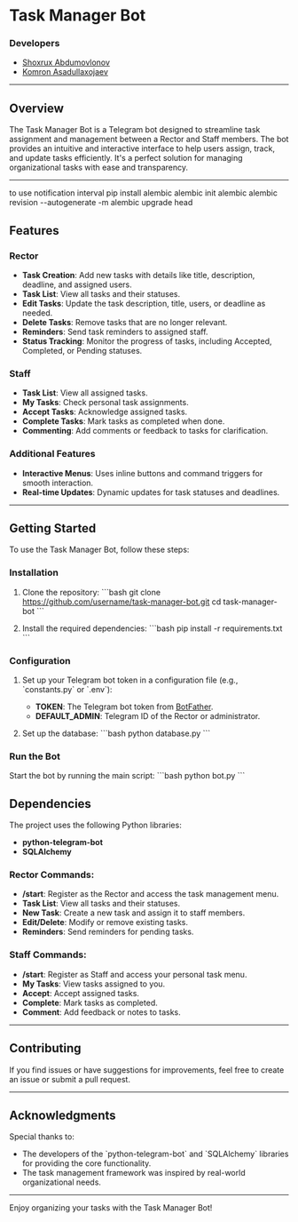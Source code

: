 # Task Manager Bot

### Developers
- [Shoxrux Abdumovlonov](https://github.com/vvllxx69)
- [Komron Asadullaxojaev](https://github.com/en1gma0)

---

## Overview

The Task Manager Bot is a Telegram bot designed to streamline task assignment and management between a Rector and Staff members. The bot provides an intuitive and interactive interface to help users assign, track, and update tasks efficiently. It's a perfect solution for managing organizational tasks with ease and transparency.

---

to use notification interval 
pip install alembic
alembic init alembic
alembic revision --autogenerate -m
alembic upgrade head

## Features

### Rector
- **Task Creation**: Add new tasks with details like title, description, deadline, and assigned users.
- **Task List**: View all tasks and their statuses.
- **Edit Tasks**: Update the task description, title, users, or deadline as needed.
- **Delete Tasks**: Remove tasks that are no longer relevant.
- **Reminders**: Send task reminders to assigned staff.
- **Status Tracking**: Monitor the progress of tasks, including Accepted, Completed, or Pending statuses.

### Staff
- **Task List**: View all assigned tasks.
- **My Tasks**: Check personal task assignments.
- **Accept Tasks**: Acknowledge assigned tasks.
- **Complete Tasks**: Mark tasks as completed when done.
- **Commenting**: Add comments or feedback to tasks for clarification.

### Additional Features
- **Interactive Menus**: Uses inline buttons and command triggers for smooth interaction.
- **Real-time Updates**: Dynamic updates for task statuses and deadlines.

---

## Getting Started

To use the Task Manager Bot, follow these steps:

### Installation
1. Clone the repository:
   \`\`\`bash
   git clone https://github.com/username/task-manager-bot.git
   cd task-manager-bot
   \`\`\`

2. Install the required dependencies:
   \`\`\`bash
   pip install -r requirements.txt
   \`\`\`

### Configuration
1. Set up your Telegram bot token in a configuration file (e.g., \`constants.py\` or \`.env\`):
   - **TOKEN**: The Telegram bot token from [BotFather](https://core.telegram.org/bots#botfather).
   - **DEFAULT_ADMIN**: Telegram ID of the Rector or administrator.

2. Set up the database:
   \`\`\`bash
   python database.py
   \`\`\`

### Run the Bot
Start the bot by running the main script:
\`\`\`bash
python bot.py
\`\`\`




## Dependencies

The project uses the following Python libraries:
- **python-telegram-bot**
- **SQLAlchemy**



### Rector Commands:
- **/start**: Register as the Rector and access the task management menu.
- **Task List**: View all tasks and their statuses.
- **New Task**: Create a new task and assign it to staff members.
- **Edit/Delete**: Modify or remove existing tasks.
- **Reminders**: Send reminders for pending tasks.

### Staff Commands:
- **/start**: Register as Staff and access your personal task menu.
- **My Tasks**: View tasks assigned to you.
- **Accept**: Accept assigned tasks.
- **Complete**: Mark tasks as completed.
- **Comment**: Add feedback or notes to tasks.

---

## Contributing

If you find issues or have suggestions for improvements, feel free to create an issue or submit a pull request.

---

## Acknowledgments

Special thanks to:
- The developers of the \`python-telegram-bot\` and \`SQLAlchemy\` libraries for providing the core functionality.
- The task management framework was inspired by real-world organizational needs.

---

Enjoy organizing your tasks with the Task Manager Bot!

